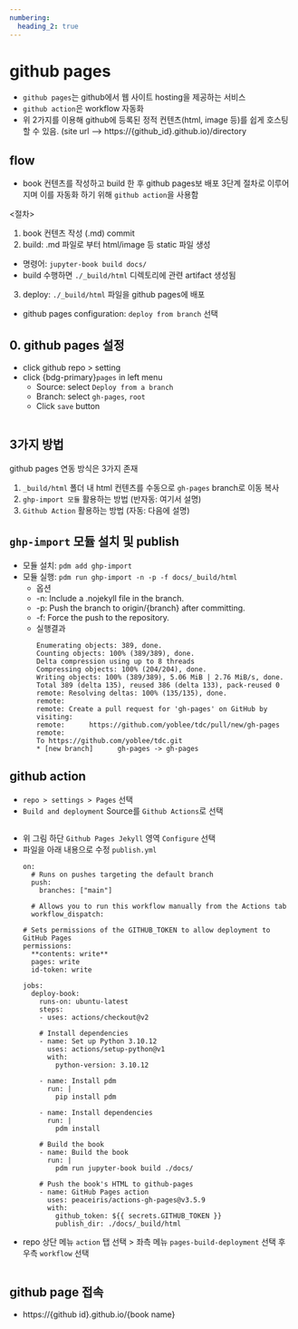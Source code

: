 ```yaml
---
numbering:
  heading_2: true
---
```


# github pages
* `github pages`는 github에서 웹 사이트 hosting을 제공하는 서비스 
* `github action`은 workflow 자동화
* 위 2가지를 이용해 github에 등록된 정적 컨텐츠(html, image 등)를 쉽게 호스팅 할 수 있음. 
  (site url --> https://{github_id}.github.io)/directory

## flow
* book 컨텐츠를 작성하고 build 한 후 github pages보 배포 3단계 절차로 이루어지며
  이를 자동화 하기 위해 `github action`을 사용함

<절차>
1. book 컨텐츠 작성 (.md) commit
2. build: .md 파일로 부터 html/image 등 static 파일 생성 
  * 명령어: `jupyter-book build docs/`
  * build 수행하면 `./_build/html` 디렉토리에 관련 artifact 생성됨
3. deploy: `./_build/html` 파일을 github pages에 배포
  * github pages configuration: `deploy from branch` 선택

## 0. github pages 설정
* click github repo > setting
* click {bdg-primary}`pages` in left menu
  * Source: select `Deploy from a branch`
  * Branch: select `gh-pages`, `root`
  * Click `save` button
    ```{figure} ./img/ghp_01.png

## 3가지 방법
github pages 연동 방식은 3가지 존재
1) `_build/html` 폴더 내 html 컨텐츠를 수동으로 `gh-pages` branch로 이동 복사
2) `ghp-import 모듈` 활용하는 방법 (반자동: 여기서 설명)
3) `Github Action` 활용하는 방법 (자동: 다음에 설명)


## `ghp-import` 모듈 설치 및 publish
* 모듈 설치: `pdm add ghp-import`
* 모듈 실행: `pdm run ghp-import -n -p -f docs/_build/html`
  * 옵션
  * -n: Include a .nojekyll file in the branch.
  * -p: Push the branch to origin/{branch} after committing.
  * -f: Force the push to the repository.
  * 실행결과
    ```none
    Enumerating objects: 389, done.
    Counting objects: 100% (389/389), done.
    Delta compression using up to 8 threads
    Compressing objects: 100% (204/204), done.
    Writing objects: 100% (389/389), 5.06 MiB | 2.76 MiB/s, done.
    Total 389 (delta 135), reused 386 (delta 133), pack-reused 0
    remote: Resolving deltas: 100% (135/135), done.
    remote: 
    remote: Create a pull request for 'gh-pages' on GitHub by visiting:
    remote:      https://github.com/yoblee/tdc/pull/new/gh-pages
    remote: 
    To https://github.com/yoblee/tdc.git
    * [new branch]      gh-pages -> gh-pages
    ``` 
## github action
* `repo > settings > Pages` 선택
* `Build and deployment` Source를 `Github Actions`로 선택
    ```{figure} ./img/git_action_01.png
* 위 그림 하단 `Github Pages Jekyll` 영역 `Configure` 선택
* 파일을 아래 내용으로 수정 `publish.yml`
  ```
  on:
    # Runs on pushes targeting the default branch
    push:
      branches: ["main"]

    # Allows you to run this workflow manually from the Actions tab
    workflow_dispatch:

  # Sets permissions of the GITHUB_TOKEN to allow deployment to GitHub Pages
  permissions:
    **contents: write**
    pages: write
    id-token: write

  jobs:
    deploy-book:
      runs-on: ubuntu-latest
      steps:
      - uses: actions/checkout@v2

      # Install dependencies
      - name: Set up Python 3.10.12
        uses: actions/setup-python@v1
        with:
          python-version: 3.10.12

      - name: Install pdm
        run: |
          pip install pdm

      - name: Install dependencies
        run: |
          pdm install

      # Build the book
      - name: Build the book
        run: |
          pdm run jupyter-book build ./docs/

      # Push the book's HTML to github-pages
      - name: GitHub Pages action
        uses: peaceiris/actions-gh-pages@v3.5.9
        with:
          github_token: ${{ secrets.GITHUB_TOKEN }}
          publish_dir: ./docs/_build/html
  ```
* repo 상단 메뉴 `action` 탭 선택 > 좌측 메뉴 `pages-build-deployment` 선택 후 우측 `workflow` 선택
    ```{figure} ./img/git_action_02.png

## github page 접속
* https://{github id}.github.io/{book name}


